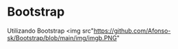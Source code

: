 # Bootstrap
Utilizando Bootstrap
<img src"https://github.com/Afonso-sk/Bootstrap/blob/main/img/imgb.PNG"
